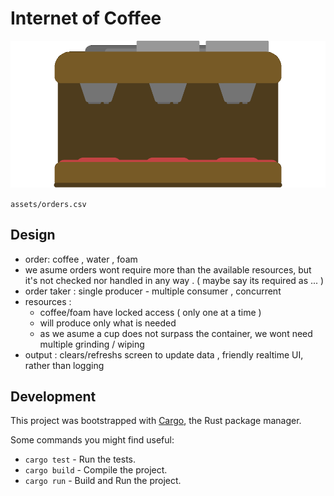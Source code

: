 # Internet of Coffee

![Coffee Maker](/assets/coffee_maker.gif)

`assets/orders.csv`

## Design

- order: coffee , water , foam
- we asume orders wont require more than the available resources, but it's not checked nor handled in any way . ( maybe say its required as ... )
- order taker : single producer - multiple consumer , concurrent
- resources :
  - coffee/foam have locked access ( only one at a time )
  - will produce only what is needed
  - as we asume a cup does not surpass the container, we wont need multiple grinding / wiping
- output : clears/refreshs screen to update data , friendly realtime UI, rather than logging

## Development

This project was bootstrapped with [Cargo](https://doc.rust-lang.org/cargo/), the Rust package manager.

Some commands you might find useful:

- `cargo test` - Run the tests.
- `cargo build` - Compile the project.
- `cargo run` - Build and Run the project.
